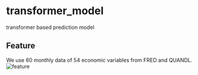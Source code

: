 # transformer_model
transformer based prediction model
## Feature
We use 60 monthly data of 54 economic variables from FRED and QUANDL.
<br>
![feature](https://user-images.githubusercontent.com/73049948/133258875-519a9b93-c186-426d-97a8-8a3e04642d4b.png)
